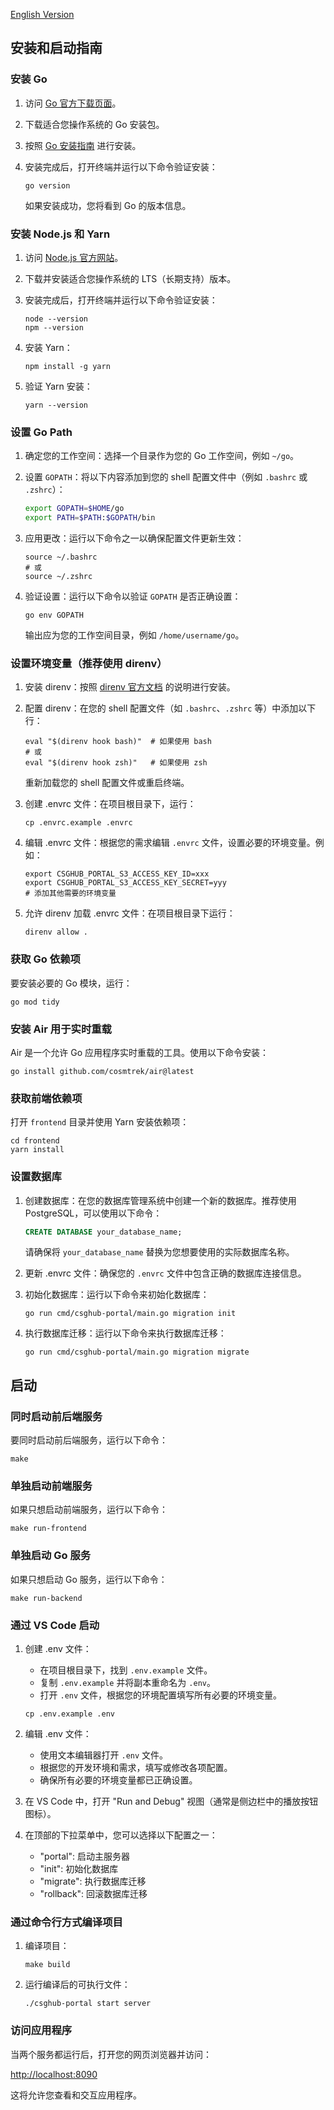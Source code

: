 [English Version](./setup_en.md)

## 安装和启动指南

### 安装 Go

1. 访问 [Go 官方下载页面](https://golang.org/dl/)。

2. 下载适合您操作系统的 Go 安装包。

3. 按照 [Go 安装指南](https://golang.org/doc/install) 进行安装。

4. 安装完成后，打开终端并运行以下命令验证安装：

   ```shell
   go version
   ```

   如果安装成功，您将看到 Go 的版本信息。

### 安装 Node.js 和 Yarn

1. 访问 [Node.js 官方网站](https://nodejs.org/)。

2. 下载并安装适合您操作系统的 LTS（长期支持）版本。

3. 安装完成后，打开终端并运行以下命令验证安装：

   ```shell
   node --version
   npm --version
   ```

4. 安装 Yarn：

   ```shell
   npm install -g yarn
   ```

5. 验证 Yarn 安装：

   ```shell
   yarn --version
   ```

### 设置 Go Path

1. 确定您的工作空间：选择一个目录作为您的 Go 工作空间，例如 `~/go`。

2. 设置 `GOPATH`：将以下内容添加到您的 shell 配置文件中（例如 `.bashrc` 或 `.zshrc`）：

   ```bash
   export GOPATH=$HOME/go
   export PATH=$PATH:$GOPATH/bin
   ```

3. 应用更改：运行以下命令之一以确保配置文件更新生效：

   ```shell
   source ~/.bashrc
   # 或
   source ~/.zshrc
   ```

4. 验证设置：运行以下命令以验证 `GOPATH` 是否正确设置：

   ```shell
   go env GOPATH
   ```

   输出应为您的工作空间目录，例如 `/home/username/go`。

### 设置环境变量（推荐使用 direnv）

1. 安装 direnv：按照 [direnv 官方文档](https://direnv.net/) 的说明进行安装。

2. 配置 direnv：在您的 shell 配置文件（如 `.bashrc`、`.zshrc` 等）中添加以下行：

   ```shell
   eval "$(direnv hook bash)"  # 如果使用 bash
   # 或
   eval "$(direnv hook zsh)"   # 如果使用 zsh
   ```

   重新加载您的 shell 配置文件或重启终端。

3. 创建 .envrc 文件：在项目根目录下，运行：

   ```shell
   cp .envrc.example .envrc
   ```

4. 编辑 .envrc 文件：根据您的需求编辑 `.envrc` 文件，设置必要的环境变量。例如：

   ```shell
   export CSGHUB_PORTAL_S3_ACCESS_KEY_ID=xxx
   export CSGHUB_PORTAL_S3_ACCESS_KEY_SECRET=yyy
   # 添加其他需要的环境变量
   ```

5. 允许 direnv 加载 .envrc 文件：在项目根目录下运行：

   ```shell
   direnv allow .
   ```

### 获取 Go 依赖项

要安装必要的 Go 模块，运行：

```shell
go mod tidy
```

### 安装 Air 用于实时重载

Air 是一个允许 Go 应用程序实时重载的工具。使用以下命令安装：

```shell
go install github.com/cosmtrek/air@latest
```

### 获取前端依赖项

打开 `frontend` 目录并使用 Yarn 安装依赖项：

```shell
cd frontend
yarn install
```

### 设置数据库

1. 创建数据库：在您的数据库管理系统中创建一个新的数据库。推荐使用 PostgreSQL，可以使用以下命令：

   ```sql
   CREATE DATABASE your_database_name;
   ```

   请确保将 `your_database_name` 替换为您想要使用的实际数据库名称。

2. 更新 .envrc 文件：确保您的 `.envrc` 文件中包含正确的数据库连接信息。

3. 初始化数据库：运行以下命令来初始化数据库：

   ```shell
   go run cmd/csghub-portal/main.go migration init
   ```

4. 执行数据库迁移：运行以下命令来执行数据库迁移：

   ```shell
   go run cmd/csghub-portal/main.go migration migrate
   ```

## 启动

### 同时启动前后端服务

要同时启动前后端服务，运行以下命令：

```shell
make
```

### 单独启动前端服务

如果只想启动前端服务，运行以下命令：

```shell
make run-frontend
```

### 单独启动 Go 服务

如果只想启动 Go 服务，运行以下命令：

```shell
make run-backend
```

### 通过 VS Code 启动

1. 创建 .env 文件：
   - 在项目根目录下，找到 `.env.example` 文件。
   - 复制 `.env.example` 并将副本重命名为 `.env`。
   - 打开 `.env` 文件，根据您的环境配置填写所有必要的环境变量。

   ```shell
   cp .env.example .env
   ```

2. 编辑 .env 文件：
   - 使用文本编辑器打开 `.env` 文件。
   - 根据您的开发环境和需求，填写或修改各项配置。
   - 确保所有必要的环境变量都已正确设置。

3. 在 VS Code 中，打开 "Run and Debug" 视图（通常是侧边栏中的播放按钮图标）。

4. 在顶部的下拉菜单中，您可以选择以下配置之一：
   - "portal": 启动主服务器
   - "init": 初始化数据库
   - "migrate": 执行数据库迁移
   - "rollback": 回滚数据库迁移

### 通过命令行方式编译项目

1. 编译项目：

   ```shell
   make build
   ```

2. 运行编译后的可执行文件：

   ```shell
   ./csghub-portal start server
   ```

### 访问应用程序

当两个服务都运行后，打开您的网页浏览器并访问：

[http://localhost:8090](http://localhost:8090)

这将允许您查看和交互应用程序。

